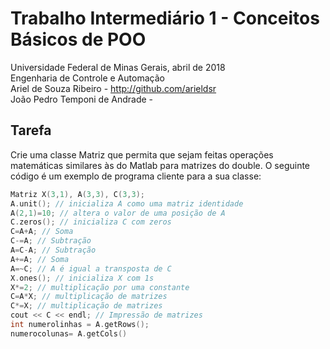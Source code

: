 # Trabalho Intermediário 1 - Conceitos Básicos de POO
Universidade Federal de Minas Gerais, abril de 2018 </br>
Engenharia de Controle e Automação </br>
Ariel de Souza Ribeiro - http://github.com/arieldsr </br>
João Pedro Temponi de Andrade - </br>

## Tarefa
  Crie uma classe Matriz que permita que sejam feitas operações matemáticas similares às do Matlab para matrizes do double. O seguinte código é um exemplo de programa cliente para a sua classe:
  ```cpp
  Matriz X(3,1), A(3,3), C(3,3);
  A.unit(); // inicializa A como uma matriz identidade
  A(2,1)=10; // altera o valor de uma posição de A
  C.zeros(); // inicializa C com zeros
  C=A+A; // Soma
  C-=A; // Subtração
  A=C-A; // Subtração
  A+=A; // Soma
  A=~C; // A é igual a transposta de C
  X.ones(); // inicializa X com 1s
  X*=2; // multiplicação por uma constante
  C=A*X; // multiplicação de matrizes
  C*=X; // multiplicação de matrizes
  cout << C << endl; // Impressão de matrizes
  int numerolinhas = A.getRows();
  numerocolunas= A.getCols()
  ```
